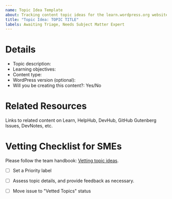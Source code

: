 ```yaml
---
name: Topic Idea Template
about: Tracking content topic ideas for the learn.wordpress.org website
title: "Topic Idea: TOPIC TITLE"
labels: Awaiting Triage, Needs Subject Matter Expert
---
```


# Details
<!-- 
Replace TOPIC TITLE in the issue title to the topic title you are proposing.
Then, please share as much information about your idea as you can by filling out the items.
-->

- Topic description: 
- Learning objectives: 
- Content type: 
- WordPress version (optional): 
- Will you be creating this content?: Yes/No

# Related Resources
Links to related content on Learn, HelpHub, DevHub, GitHub Gutenberg Issues, DevNotes, etc.


# Vetting Checklist for SMEs
Please follow the team handbook: [Vetting topic ideas](https://make.wordpress.org/training/handbook/training-team-how-to-guides/vetting-topic-ideas/).

- [ ] Set a Priority label
- [ ] Assess topic details, and provide feedback as necessary.
- [ ] Move issue to "Vetted Topics" status 

